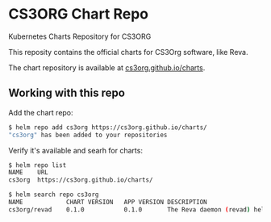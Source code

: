 # CS3ORG Chart Repo

Kubernetes Charts Repository for CS3ORG

This reposity contains the official charts for CS3Org software, like Reva.

The chart repository is available at [cs3org.github.io/charts](cs3org.github.io/charts).

## Working with this repo

Add the chart repo:

```bash
$ helm repo add cs3org https://cs3org.github.io/charts/
"cs3org" has been added to your repositories
```

Verify it's available and searh for charts:

```bash
$ helm repo list
NAME  	URL
cs3org	https://cs3org.github.io/charts/

$ helm search repo cs3org
NAME        	CHART VERSION	APP VERSION	DESCRIPTION
cs3org/revad	0.1.0        	0.1.0      	The Reva daemon (revad) helm chart
```
